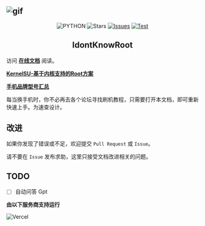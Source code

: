 ![gif](https://raw.githubusercontent.com/sudoskys/Root/main/assert/cover.gif)
------------------------------------

<p align="center">
  <img src="https://img.shields.io/badge/USE-MKdocs-green" alt="PYTHON" >
  <img src="https://img.shields.io/github/stars/sudoskys/root.svg" alt="Stars">
  <a href="https://github.com/sudoskys/root/issues"><img src="https://img.shields.io/github/issues/sudoskys/root" alt="Issues"></a>
  <a href="https://github.com/sudoskys/root/actions/workflows/ci.yml"><img src="https://github.com/sudoskys/root/actions/workflows/ci.yml/badge.svg" alt="Test"></a>
</p>

<h2 align="center">IdontKnowRoot</h2>

访问 **[在线文档](https://root.dianas.cyou/)** 阅读。

**[KernelSU-基于内核支持的Root方案](https://github.com/tiann/KernelSU)**

**[手机品牌型号汇总](https://github.com/KHwang9883/MobileModels)**

每当换手机时，你不必再去各个论坛寻找刷机教程，只需要打开本文档，即可重新快速上手。为速查设计。

## 改进

如果你发现了错误或不足，欢迎提交 `Pull Request` 或 `Issue`。

请不要在 `Issue` 发布求助，这里只接受文档改进相关的问题。


## TODO

- [ ] 自动问答 Gpt

**由以下服务商支持运行**

![Vercel](https://img.shields.io/badge/Vercel-black?style=flat&logo=Vercel&logoColor=white)
